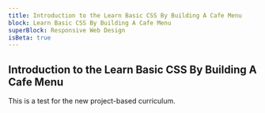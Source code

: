 ```yaml
---
title: Introduction to the Learn Basic CSS By Building A Cafe Menu
block: Learn Basic CSS By Building A Cafe Menu
superBlock: Responsive Web Design
isBeta: true
---
```


## Introduction to the Learn Basic CSS By Building A Cafe Menu

This is a test for the new project-based curriculum.

